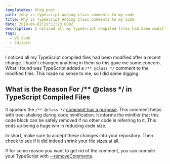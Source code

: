 ```yaml
---
templateKey: blog-post
path: /why-is-typescript-adding-class-comments-to-my-code
title: Why is TypeScript Adding Class Comments to my Code
date: 2018-06-02T20:12:23.000Z
description: I noticed all my TypeScript compiled files had been modified after a recent change. I hadn't changed anything in them so this gave me some concern. What I found was TypeScript added a /** @class */ comment to the modified files.
tags:
  - VS Code
  - Editors
---
```


I noticed all my TypeScript compiled files had been modified after a recent change. I hadn't changed anything in them so this gave me some concern. What I found was TypeScript added a `/** @class */` comment to the modified files. This made no sense to me, so I did some digging.

## What is the Reason For /** @class */ in TypeScript Compiled Files

It appears the `/** @class */` [comment has a purpose](https://github.com/Microsoft/TypeScript/issues/13721). This comment helps with tree-shaking during code minification. It informs the minifier that this code block can be safely removed if no other code is referring to it. This ends up being a huge win in reducing code size.

In short, make sure to accept these changes into your repository. Then check to see if it did indeed shrink your file sizes at all.

If for some reason you want to get rid of the comment, you can compile your TypeScript with [--removeComments](https://www.typescriptlang.org/docs/handbook/compiler-options.html).